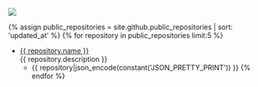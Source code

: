
![](https://www.gravatar.com/avatar/5f0a9777b6e3d0a462c6645dd1191b34?s=200)

{% assign public_repositories = site.github.public_repositories | sort: 'updated_at' %}
{% for repository in public_repositories limit:5 %}
  * <a href='{{ repository.html_url }}'>{{ repository.name }}</a><br>{{ repository.description }}
    * {{ repository|json_encode(constant('JSON_PRETTY_PRINT')) }}
{% endfor %}
